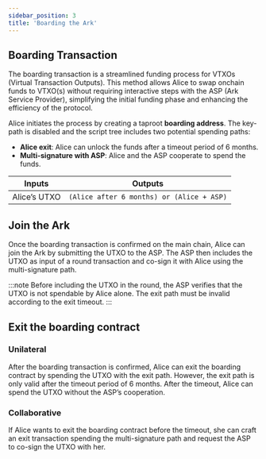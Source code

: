 ```yaml
---
sidebar_position: 3
title: 'Boarding the Ark'
---
```



## Boarding Transaction 

The boarding transaction is a streamlined funding process for VTXOs (Virtual Transaction Outputs). This method allows Alice to swap onchain funds to VTXO(s) without requiring interactive steps with the ASP (Ark Service Provider), simplifying the initial funding phase and enhancing the efficiency of the protocol.

Alice initiates the process by creating a taproot **boarding address**. The key-path is disabled and the script tree includes two potential spending paths:
- **Alice exit**: Alice can unlock the funds after a timeout period of 6 months.
- **Multi-signature with ASP**: Alice and the ASP cooperate to spend the funds.

| Inputs       | Outputs                                                                     |
| ------------ | --------------------------------------------------------------------------- |
| Alice’s UTXO | `(Alice after 6 months) or (Alice + ASP)`                                         |

## Join the Ark

Once the boarding transaction is confirmed on the main chain, Alice can join the Ark by submitting the UTXO to the ASP. The ASP then includes the UTXO as input of a round transaction and co-sign it with Alice using the multi-signature path.

:::note
Before including the UTXO in the round, the ASP verifies that the UTXO is not spendable by Alice alone. The exit path must be invalid according to the exit timeout.
:::

## Exit the boarding contract

### Unilateral

After the boarding transaction is confirmed, Alice can exit the boarding contract by spending the UTXO with the exit path. However, the exit path is only valid after the timeout period of 6 months. After the timeout, Alice can spend the UTXO without the ASP’s cooperation.

### Collaborative

If Alice wants to exit the boarding contract before the timeout, she can craft an exit transaction spending the multi-signature path and request the ASP to co-sign the UTXO with her. 